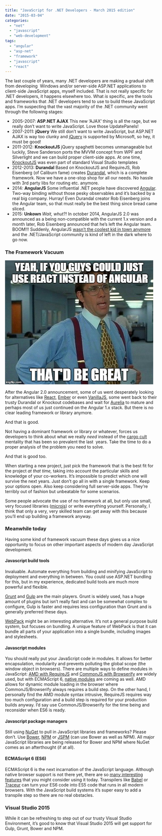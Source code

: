 ```yaml
---
title: "JavaScript for .NET Developers - March 2015 edition"
date: "2015-03-04"
categories: 
  - "net"
  - "javascript"
  - "web-development"
tags: 
  - "angular"
  - "asp-net"
  - "framework"
  - "javascript"
  - "react"
---
```


The last couple of years, many .NET developers are making a gradual shift from developing  Windows and/or server-side ASP.NET applications to client-side JavaScript apps, myself included. That is not really specific for .NET developers, it happens elsewhere too. What _is_ specific, are the tools and frameworks that .NET developers tend to use to build these JavaScript apps. I’m suspecting that the vast majority of the .NET community went through the following stages:

- 2005-2007: **ASP.NET AJAX** This new ‘AJAX’ thing is all the rage, but we really don’t want to write JavaScript. Love those UpdatePanels!
- 2007-2011: **jQuery** We still don’t want to write JavaScript, but ASP.NET AJAX is way too clunky and [jQuery](http://jquery.com) is supported by Microsoft, so hey, it must be good!
- 2011-2012: **KnockoutJS** jQuery spaghetti becomes unmanageable but luckily, Steve Sanderson ports the MVVM concept from WPF and Silverlight and we can build proper client-side apps. At one time, [KnockoutJS](http://knockoutjs.com/) was even part of standard Visual Studio templates
- 2012-2013: **Durandal** Based on KnockoutJS and RequireJS, Rob Eisenberg (of Caliburn fame) creates [Durandal](http://durandaljs.com/), which is a complete framework. Now we have a one-stop shop for all our needs. No hassle with 3rd party libs for routing etc. anymore.
- 2014: **AngularJS** Some influential .NET people have discovered [Angular](https://angularjs.org/). Two-way binding without those pesky observables and it’s backed by a real big company. Hurray! Even Durandal creator Rob Eisenberg joins the Angular team, so that must really be the best thing since bread came sliced.
- 2015: **Unkown** _Wait, whut?!_ In october 2014, AngularJS 2.0 was announced as a being non-compatible with the current 1.x version and a month later, Rob Eisenberg announced that he’s left the Angular team. BOOM!!! Suddenly, AngularJS [wasn’t the coolest kid in town anymore](../angular-is-the-new-uncool/) and the .NET/JavaScript community is kind of left in the dark where to go now.

### The Framework Vacuum

![ienro](./images/ienro_thumb.jpg "ienro")

After the Angular 2.0 announcement, some of us went desperately looking for alternatives like [React](http://facebook.github.io/react/), [Ember](http://emberjs.com/) or even [VanillaJS](http://vanilla-js.com/), some went back to their trusty Durandal or Knockout codebases and wait for [Aurelia](http://aurelia.io/) to mature and perhaps most of us just continued on the Angular 1.x stack. But there is no clear leading framework or library anymore.

And that is good.

Not having a dominant framework or library or whatever, forces us developers to think about what we really _need_ instead of the [cargo cult](http://en.wikipedia.org/wiki/Cargo_cult_programming) mentality that has been so prevalent the last  years. Take the time to do a proper analysis of the problem you need to solve.

And that is good too.

When starting a new project, just pick the framework that is the best fit for the project _at that time,_ taking into account the particular skills and knowledge of your co-workers. It’s impossible to predict which one will survive the next years. Just don’t go all in with a single framework. Keep your options open. Also keep considering full server-side apps. They’re terribly out of fashion but unbeatable for some scenarios.

Some people advocate the use of no framework at all, but only use small, very focused libraries ([microjs](http://microjs.com/)) or write everything yourself. Personally, I think that only a very, very skilled team can get away with this because you’ll end up building a framework anyway.

### Meanwhile today

Having some kind of framework vacuum these days gives us a nice opportunity to focus on other important aspects of modern day JavaScript development.

#### Javascript build tools

Invaluable. Automate everything from building and minifying JavaScript to deployment and everything in between. You could use ASP.NET bundling for this, but in my experience, dedicated build tools are much more powerful and flexible.

[Grunt](http://gruntjs.com/) and [Gulp](http://gulpjs.com/) are the main players. Grunt is widely used, has a huge amount of plugins but isn’t really fast and can be somewhat complex to configure, Gulp is faster and requires less configuration than Grunt and is generally preferred these days.

[WebPack](http://webpack.github.io/) might be an interesting alternative. It’s not a general purpose build system, but focuses on bundling. A unique feature of WebPack is that it can bundle all parts of your application into a single bundle, including images and stylesheets.

#### Javascript modules

You should really put your JavaScript code in modules. It allows for better encapsulation, modularity and prevents polluting the global scope (the window object in browsers). There are multiple ways to define modules in JavaScript: [AMD with RequireJS](http://requirejs.org/docs/whyamd.html) and [CommonJS with Browserify](http://browserify.org/) are widely used, but with ECMAScript 6, [native modules](http://www.2ality.com/2014/09/es6-modules-final.html) are coming as well. AMD allows for dynamic module loading in the browser where CommonJS/Browserify always requires a build step. On the other hand, I personally find the AMD module syntax intrusive, RequireJS requires way too much configuration and a build step is required for your production builds anyway. I’d say use CommonJS/Browserify for the time being and reconsider when ES6 is ready.

#### Javascript package managers

Still using [NuGet](http://www.nuget.org/) to pull in JavaScript libraries and frameworks? Please don’t. Use [Bower](http://bower.io/), [NPM](https://www.npmjs.com/) or [JSPM](http://jspm.io/) (can use Bower as well as NPM). All major JavaScript libraries are being released for Bower and NPM where NuGet comes as an afterthought (if at all).

#### ECMAScript 6 (ES6)

ECMAScript 6 is the next incarnation of the JavaScript language. Although native browser support is not there yet, there are so [many interesting features](https://github.com/lukehoban/es6features) that you might consider using it today. Transpilers like [Babel](https://babeljs.io/) or [Traceur](https://github.com/google/traceur-compiler) can turn your ES6 code into ES5 code that runs in all modern browsers. With the JavaScript build systems it’s super easy to add a transpile step so there are no real obstacles.

### Visual Studio 2015

While it can be refreshing to step out of our trusty Visual Studio Environment, it’s good to know that Visual Studio 2015 will get support for Gulp, Grunt, Bower and NPM.
